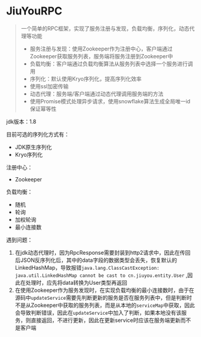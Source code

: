 # JiuYouRPC

> 一个简单的RPC框架，实现了服务注册与发现，负载均衡，序列化，动态代理等功能
> - 服务注册与发现：使用Zookeeper作为注册中心，客户端通过Zookeeper获取服务列表，服务端将服务注册到Zookeeper中
> - 负载均衡：客户端通过负载均衡算法从服务列表中选择一个服务进行调用
> - 序列化：默认使用Kryo序列化，提高序列化效率
> - 使用ssl加密传输
> - 动态代理：服务端/客户端通过动态代理调用服务端的方法
> - 使用Promise模式处理异步请求，使用snowflake算法生成全局唯一id保证幂等性

jdk版本：1.8

目前可选的序列化方式有：

- JDK原生序列化
- Kryo序列化

注册中心：

- Zookeeper

负载均衡：

- 随机
- 轮询
- 加权轮询
- 最小连接数


遇到问题：

1. 在jdk动态代理时，因为RpcResponse需要封装到http2请求中，因此在传回后JSON反序列化后，其中的data字段的数据类型会丢失，恢复默认的LinkedHashMap，导致报错`java.lang.ClassCastException: java.util.LinkedHashMap cannot be cast to cn.jiuyou.entity.User`
,因此在处理时，应先将data转换为User类型再返回
2. 在使用Zookeeper作为服务发现时，在实现负载均衡的最小连接数时，由于在源码中`updateService`需要先判断更新的服务是否在服务列表中，但是判断时不是从Zookeeper中获取的服务列表，而是从本地的`serviceMap`中获取，因此会导致判断错误，因此在`updateService`中加入了判断，如果本地没有该服务，则直接返回，不进行更新，因此在更新service时应该在服务端更新而不是客户端